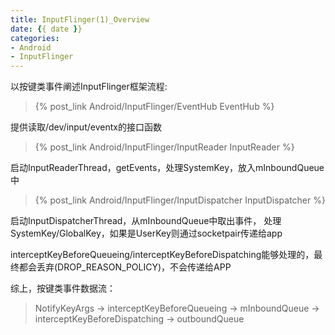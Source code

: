 ```yaml
---
title: InputFlinger(1)_Overview
date: {{ date }}
categories: 
- Android
- InputFlinger
---
```


以按键类事件阐述InputFlinger框架流程:

> {% post_link Android/InputFlinger/EventHub EventHub %}

提供读取/dev/input/eventx的接口函数

> {% post_link Android/InputFlinger/InputReader InputReader %}

<!-- more -->
启动InputReaderThread，getEvents，处理SystemKey，放入mInboundQueue中

> {% post_link Android/InputFlinger/InputDispatcher InputDispatcher %}

启动InputDispatcherThread，从mInboundQueue中取出事件，
处理SystemKey/GlobalKey，如果是UserKey则通过socketpair传递给app

interceptKeyBeforeQueueing/interceptKeyBeforeDispatching能够处理的，最终都会丢弃(DROP_REASON_POLICY)，不会传递给APP

综上，按键类事件数据流：
> NotifyKeyArgs -> interceptKeyBeforeQueueing -> mInboundQueue -> interceptKeyBeforeDispatching -> outboundQueue
